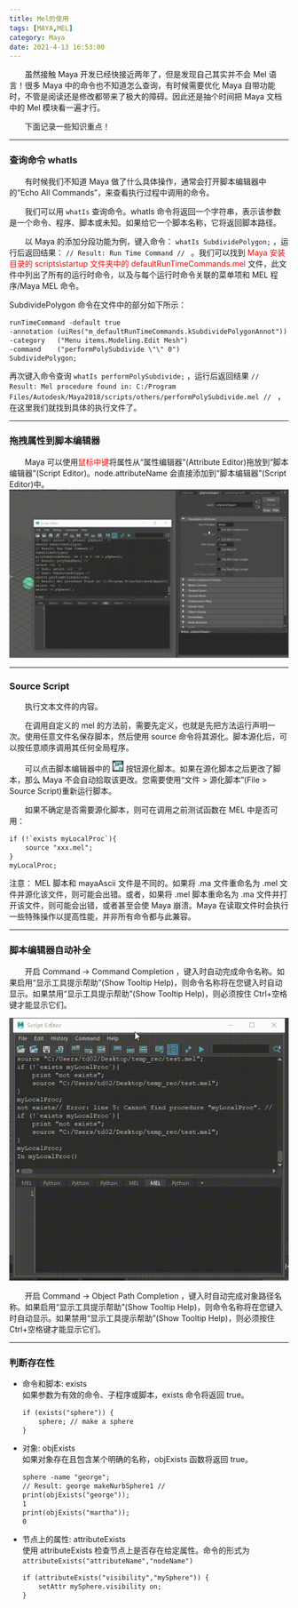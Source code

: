 ```yaml
---
title: Mel的使用
tags: [MAYA,MEL]
category: Maya
date: 2021-4-13 16:53:00
---
```


&emsp;&emsp;虽然接触 Maya 开发已经快接近两年了，但是发现自己其实并不会 Mel 语言！很多 Maya 中的命令也不知道怎么查询，有时候需要优化 Maya 自带功能时，不管是阅读还是修改都带来了极大的障碍。因此还是抽个时间把 Maya 文档中的 Mel 模块看一遍才行。

&emsp;&emsp;下面记录一些知识重点！

---

### 查询命令 whatIs
&emsp;&emsp;有时候我们不知道 Maya 做了什么具体操作，通常会打开脚本编辑器中的“Echo All Commands”，来查看执行过程中调用的命令。

&emsp;&emsp;我们可以用 ```whatIs``` 查询命令。whatIs 命令将返回一个字符串，表示该参数是一个命令、程序、脚本或未知。如果给它一个脚本名称，它将返回脚本路径。

&emsp;&emsp;以 Maya 的添加分段功能为例，键入命令：
```whatIs SubdividePolygon;``` ，运行后返回结果： ```// Result: Run Time Command // ``` 。我们可以找到<font color=red> Maya 安装目录的 scripts\startup 文件夹中的 defaultRunTimeCommands.mel </font>文件，此文件中列出了所有的运行时命令，以及与每个运行时命令关联的菜单项和 MEL 程序/Maya MEL 命令。

SubdividePolygon 命令在文件中的部分如下所示：
```Mel
runTimeCommand -default true
-annotation (uiRes("m_defaultRunTimeCommands.kSubdividePolygonAnnot"))
-category   ("Menu items.Modeling.Edit Mesh")
-command    ("performPolySubdivide \"\" 0")
SubdividePolygon;
```

再次键入命令查询 ```whatIs performPolySubdivide;``` ，运行后返回结果 ```// Result: Mel procedure found in: C:/Program Files/Autodesk/Maya2018/scripts/others/performPolySubdivide.mel // ``` ，在这里我们就找到具体的执行文件了。

---

### 拖拽属性到脚本编辑器
&emsp;&emsp;Maya 可以使用<font color=red>鼠标中键</font>将属性从“属性编辑器”(Attribute Editor)拖放到“脚本编辑器”(Script Editor)。node.attributeName 会直接添加到“脚本编辑器”(Script Editor)中。
![](mel的使用/1.gif)

---

### Source Script
&emsp;&emsp;执行文本文件的内容。

&emsp;&emsp;在调用自定义的 mel 的方法前，需要先定义，也就是先把方法运行声明一次。使用任意文件名保存脚本，然后使用 source 命令将其源化。脚本源化后，可以按任意顺序调用其任何全局程序。

&emsp;&emsp;可以点击脚本编辑器中的 ![](mel的使用/2.png) 按钮源化脚本。如果在源化脚本之后更改了脚本，那么 Maya 不会自动拾取该更改。您需要使用“文件 > 源化脚本”(File > Source Script)重新运行脚本。

&emsp;&emsp;如果不确定是否需要源化脚本，则可在调用之前测试函数在 MEL 中是否可用：
```Mel
if (!`exists myLocalProc`){
    source "xxx.mel";
}
myLocalProc;
```

注意： MEL 脚本和 mayaAscii 文件是不同的。如果将 .ma 文件重命名为 .mel 文件并源化该文件，则可能会出错。或者，如果将 .mel 脚本重命名为 .ma 文件并打开该文件，则可能会出错，或者甚至会使 Maya 崩溃。Maya 在读取文件时会执行一些特殊操作以提高性能，并非所有命令都与此兼容。

---

### 脚本编辑器自动补全
&emsp;&emsp;开启 Command -> Command Completion ，键入时自动完成命令名称。如果启用“显示工具提示帮助”(Show Tooltip Help)，则命令名称将在您键入时自动显示。如果禁用“显示工具提示帮助”(Show Tooltip Help)，则必须按住 Ctrl+空格键才能显示它们。

![](mel的使用/3.gif)

&emsp;&emsp;开启 Command -> Object Path Completion ，键入时自动完成对象路径名称。如果启用“显示工具提示帮助”(Show Tooltip Help)，则命令名称将在您键入时自动显示。如果禁用“显示工具提示帮助”(Show Tooltip Help)，则必须按住 Ctrl+空格键才能显示它们。

---

### 判断存在性
- 命令和脚本: exists  
如果参数为有效的命令、子程序或脚本，exists 命令将返回 true。
    ```Mel
    if (exists("sphere")) {
        sphere; // make a sphere
    }
    ```

- 对象: objExists  
如果对象存在且包含某个明确的名称，objExists 函数将返回 true。
    ```Mel
    sphere -name "george";
    // Result: george makeNurbSphere1 //
    print(objExists("george"));
    1
    print(objExists("martha"));
    0
    ```

- 节点上的属性: attributeExists  
使用 attributeExists 检查节点上是否存在给定属性。命令的形式为```attributeExists("attributeName","nodeName")```

    ```MEL
    if (attributeExists("visibility","mySphere")) {
        setAttr mySphere.visibility on;
    }
    ```


